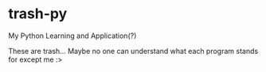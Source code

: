 # trash-py
My Python Learning and Application(?)

These are trash... Maybe no one can understand what each program stands for except me :>